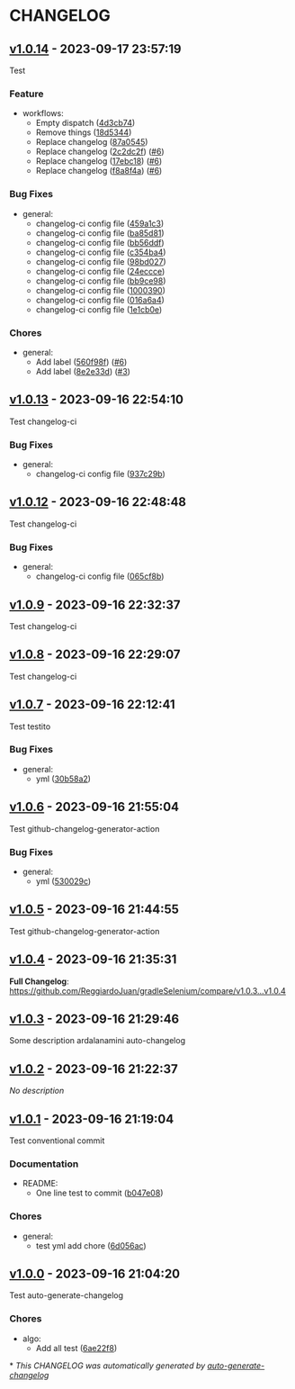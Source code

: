 # CHANGELOG

## [v1.0.14](https://github.com/ReggiardoJuan/gradleSelenium/releases/tag/v1.0.14) - 2023-09-17 23:57:19

Test

### Feature

- workflows:
  - Empty dispatch ([4d3cb74](https://github.com/ReggiardoJuan/gradleSelenium/commit/4d3cb74a58fc83dee0899a9146e2896ab260c2e5))
  - Remove things ([18d5344](https://github.com/ReggiardoJuan/gradleSelenium/commit/18d5344cbd647a042cd3a2e4a317e6ac8ec8b969))
  - Replace changelog ([87a0545](https://github.com/ReggiardoJuan/gradleSelenium/commit/87a05450902f9300c2034e4102790275fd0d541b))
  - Replace changelog ([2c2dc2f](https://github.com/ReggiardoJuan/gradleSelenium/commit/2c2dc2f3a1f9e207e8abebac4889346035f93401)) ([#6](https://github.com/ReggiardoJuan/gradleSelenium/pull/6))
  - Replace changelog ([17ebc18](https://github.com/ReggiardoJuan/gradleSelenium/commit/17ebc18b89a65f08aeaacb155364e0a3c01573f8)) ([#6](https://github.com/ReggiardoJuan/gradleSelenium/pull/6))
  - Replace changelog ([f8a8f4a](https://github.com/ReggiardoJuan/gradleSelenium/commit/f8a8f4af2af8c5596b73fdf87a3c2dff1174c115)) ([#6](https://github.com/ReggiardoJuan/gradleSelenium/pull/6))

### Bug Fixes

- general:
  - changelog-ci config file ([459a1c3](https://github.com/ReggiardoJuan/gradleSelenium/commit/459a1c3eb077b9fd97b150bbe68b9151cfbadbad))
  - changelog-ci config file ([ba85d81](https://github.com/ReggiardoJuan/gradleSelenium/commit/ba85d8169199b435e1e03d7dfa183a5c1ad84402))
  - changelog-ci config file ([bb56ddf](https://github.com/ReggiardoJuan/gradleSelenium/commit/bb56ddf7ce5ffa25b3bac84b34b8b1ae57133489))
  - changelog-ci config file ([c354ba4](https://github.com/ReggiardoJuan/gradleSelenium/commit/c354ba4f6e838d1bbef5a11b42b990c38ff8ad4b))
  - changelog-ci config file ([98bd027](https://github.com/ReggiardoJuan/gradleSelenium/commit/98bd02721e4ab053e3f9660a7a77ab6ecd01d2fa))
  - changelog-ci config file ([24eccce](https://github.com/ReggiardoJuan/gradleSelenium/commit/24eccceb81ace7b455dbfefb5fe800d79f934434))
  - changelog-ci config file ([bb9ce98](https://github.com/ReggiardoJuan/gradleSelenium/commit/bb9ce989a43db97cf524e3f5514b9245b21d0784))
  - changelog-ci config file ([1000390](https://github.com/ReggiardoJuan/gradleSelenium/commit/1000390e7f3306bebd9d096b522f7e54cb846d31))
  - changelog-ci config file ([016a6a4](https://github.com/ReggiardoJuan/gradleSelenium/commit/016a6a4d2c2a8dc4bc5e5a8edda289b81fb806bc))
  - changelog-ci config file ([1e1cb0e](https://github.com/ReggiardoJuan/gradleSelenium/commit/1e1cb0e6729d9d561754922782c20580f54faeba))

### Chores

- general:
  - Add label ([560f98f](https://github.com/ReggiardoJuan/gradleSelenium/commit/560f98fdae29d208a7140cb74518c8a5a7a60dd7)) ([#6](https://github.com/ReggiardoJuan/gradleSelenium/pull/6))
  - Add label ([8e2e33d](https://github.com/ReggiardoJuan/gradleSelenium/commit/8e2e33d6e8562b8c80071c1c4db29742d65d791a)) ([#3](https://github.com/ReggiardoJuan/gradleSelenium/pull/3))

## [v1.0.13](https://github.com/ReggiardoJuan/gradleSelenium/releases/tag/v1.0.13) - 2023-09-16 22:54:10

Test changelog-ci

### Bug Fixes

- general:
  - changelog-ci config file ([937c29b](https://github.com/ReggiardoJuan/gradleSelenium/commit/937c29bcc0b462a2e0f6dcbe82a9a2fc6b8347fd))

## [v1.0.12](https://github.com/ReggiardoJuan/gradleSelenium/releases/tag/v1.0.12) - 2023-09-16 22:48:48

Test changelog-ci

### Bug Fixes

- general:
  - changelog-ci config file ([065cf8b](https://github.com/ReggiardoJuan/gradleSelenium/commit/065cf8b846743f6e49fe7805041d891497352bc9))

## [v1.0.9](https://github.com/ReggiardoJuan/gradleSelenium/releases/tag/v1.0.9) - 2023-09-16 22:32:37

Test changelog-ci

## [v1.0.8](https://github.com/ReggiardoJuan/gradleSelenium/releases/tag/v1.0.8) - 2023-09-16 22:29:07

Test changelog-ci

## [v1.0.7](https://github.com/ReggiardoJuan/gradleSelenium/releases/tag/v1.0.7) - 2023-09-16 22:12:41

Test testito

### Bug Fixes

- general:
  - yml ([30b58a2](https://github.com/ReggiardoJuan/gradleSelenium/commit/30b58a2e910dfeea249f146886ec4c00ccc9a97e))

## [v1.0.6](https://github.com/ReggiardoJuan/gradleSelenium/releases/tag/v1.0.6) - 2023-09-16 21:55:04

Test github-changelog-generator-action

### Bug Fixes

- general:
  - yml ([530029c](https://github.com/ReggiardoJuan/gradleSelenium/commit/530029c2b9d0e403d78be71866a35ff50e83b8f7))

## [v1.0.5](https://github.com/ReggiardoJuan/gradleSelenium/releases/tag/v1.0.5) - 2023-09-16 21:44:55

Test github-changelog-generator-action

## [v1.0.4](https://github.com/ReggiardoJuan/gradleSelenium/releases/tag/v1.0.4) - 2023-09-16 21:35:31

**Full Changelog**: https://github.com/ReggiardoJuan/gradleSelenium/compare/v1.0.3...v1.0.4

## [v1.0.3](https://github.com/ReggiardoJuan/gradleSelenium/releases/tag/v1.0.3) - 2023-09-16 21:29:46

Some description ardalanamini auto-changelog

## [v1.0.2](https://github.com/ReggiardoJuan/gradleSelenium/releases/tag/v1.0.2) - 2023-09-16 21:22:37

*No description*

## [v1.0.1](https://github.com/ReggiardoJuan/gradleSelenium/releases/tag/v1.0.1) - 2023-09-16 21:19:04

Test conventional commit

### Documentation

- README:
  - One line test to commit ([b047e08](https://github.com/ReggiardoJuan/gradleSelenium/commit/b047e0897c942f296cf045a231f5595ed6d4e3e2))

### Chores

- general:
  - test yml add chore ([6d056ac](https://github.com/ReggiardoJuan/gradleSelenium/commit/6d056ac00ffee9de510d242351c8ca03ec152c39))

## [v1.0.0](https://github.com/ReggiardoJuan/gradleSelenium/releases/tag/v1.0.0) - 2023-09-16 21:04:20

Test auto-generate-changelog

### Chores

- algo:
  - Add all test ([6ae22f8](https://github.com/ReggiardoJuan/gradleSelenium/commit/6ae22f8983d806406cb9c2be7fcb4a56e54f949d))

\* *This CHANGELOG was automatically generated by [auto-generate-changelog](https://github.com/BobAnkh/auto-generate-changelog)*
